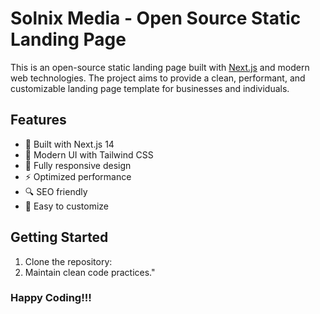 # Solnix Media - Open Source Static Landing Page

This is an open-source static landing page built with [Next.js](https://nextjs.org) and modern web technologies. The project aims to provide a clean, performant, and customizable landing page template for businesses and individuals.

## Features

- 🚀 Built with Next.js 14
- 🎨 Modern UI with Tailwind CSS
- 📱 Fully responsive design
- ⚡ Optimized performance
- 🔍 SEO friendly
- 🎯 Easy to customize

## Getting Started

1. Clone the repository:
2. Maintain clean code practices."

### Happy Coding!!!
